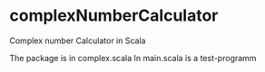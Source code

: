 # complexNumberCalculator
Complex number Calculator in Scala

The package is in complex.scala
In main.scala is a test-programm
